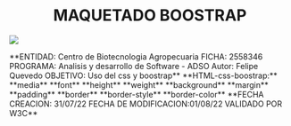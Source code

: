 <h1 align="center">MAQUETADO BOOSTRAP</h1>
 <p align="left">
   <img src="https://img.shields.io/badge/STATUS-EN%20DESAROLLO-green">
   </p>
**ENTIDAD: Centro de Biotecnologia Agropecuaria FICHA: 2558346 PROGRAMA: Analisis y desarrollo de Software - ADSO Autor: Felipe Quevedo OBJETIVO: Uso del css y boostrap**
**HTML-css-boostrap:** 
**media**
**font**
**height**
**weight**
**background**
**margin**
**padding**
**border**
**border-style**
**border-color**
**FECHA CREACION: 31/07/22 FECHA DE MODIFICACION:01/08/22 VALIDADO POR W3C**
